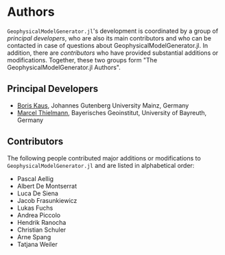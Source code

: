 # Authors

`GeophysicalModelGenerator.jl`'s development is coordinated by a group of *principal developers*,
who are also its main contributors and who can be contacted in case of
questions about GeophysicalModelGenerator.jl. In addition, there are *contributors* who have
provided substantial additions or modifications. Together, these two groups form
"The GeophysicalModelGenerator.jl Authors".

## Principal Developers
* [Boris Kaus](https://www.geosciences.uni-mainz.de/geophysics-and-geodynamics/team/univ-prof-dr-boris-kaus/),
  Johannes Gutenberg University Mainz, Germany
* [Marcel Thielmann](https://quakeid.github.io/author/marcel-thielmann/),
  Bayerisches Geoinstitut, University of Bayreuth, Germany


## Contributors
The following people contributed major additions or modifications to `GeophysicalModelGenerator.jl` and are listed in alphabetical order:

* Pascal Aellig
* Albert De Montserrat
* Luca De Siena
* Jacob Frasunkiewicz
* Lukas Fuchs
* Andrea Piccolo
* Hendrik Ranocha
* Christian Schuler
* Arne Spang
* Tatjana Weiler
